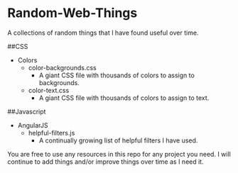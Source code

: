 # Random-Web-Things

A collections of random things that I have found useful over time.


##CSS
  - Colors
    - color-backgrounds.css
      - A giant CSS file with thousands of colors to assign to backgrounds.
    - color-text.css
      - A giant CSS file with thousands of colors to assign to text.


##Javascript
- AngularJS
  - helpful-filters.js
    - A continually growing list of helpful filters I have used.



You are free to use any resources in this repo for any project you need. I will continue to add things and/or improve things over time as I need it.
